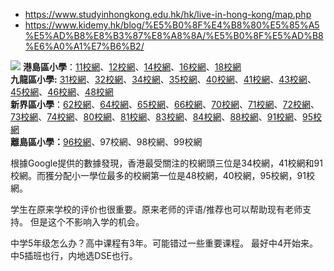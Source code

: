 - https://www.studyinhongkong.edu.hk/hk/live-in-hong-kong/map.php
- https://www.kidemy.hk/blog/%E5%B0%8F%E4%B8%80%E5%85%A5%E5%AD%B8%E8%B3%87%E8%A8%8A/%E5%B0%8F%E5%AD%B8%E6%A0%A1%E7%B6%B2/

![](note/files/Pasted%20image%2020231023190220.png)
**港島區小學**：[11校網](https://www.kidemy.hk/blog/%e5%b0%8f%e4%b8%80%e5%85%a5%e5%ad%b8%e8%b3%87%e8%a8%8a/11%e6%a0%a1%e7%b6%b2/)、[12校網](https://www.kidemy.hk/blog/%e5%b0%8f%e4%b8%80%e5%85%a5%e5%ad%b8%e8%b3%87%e8%a8%8a/12%e6%a0%a1%e7%b6%b2/)、[14校網](https://www.kidemy.hk/blog/%e5%b0%8f%e4%b8%80%e5%85%a5%e5%ad%b8%e8%b3%87%e8%a8%8a/14%e6%a0%a1%e7%b6%b2/)、[16校網](https://www.kidemy.hk/blog/%e5%b0%8f%e4%b8%80%e5%85%a5%e5%ad%b8%e8%b3%87%e8%a8%8a/16%e6%a0%a1%e7%b6%b2/)、[18校網](https://www.kidemy.hk/blog/%e5%b0%8f%e4%b8%80%e5%85%a5%e5%ad%b8%e8%b3%87%e8%a8%8a/18%e6%a0%a1%e7%b6%b2/)  
**九龍區小學:** [31校網](https://www.kidemy.hk/blog/%e5%b0%8f%e4%b8%80%e5%85%a5%e5%ad%b8%e8%b3%87%e8%a8%8a/31%e6%a0%a1%e7%b6%b2/)、[32校網](https://www.kidemy.hk/blog/%e5%b0%8f%e4%b8%80%e5%85%a5%e5%ad%b8%e8%b3%87%e8%a8%8a/32%e6%a0%a1%e7%b6%b2/)、[34校網](https://www.kidemy.hk/blog/%E5%B0%8F%E4%B8%80%E5%85%A5%E5%AD%B8%E8%B3%87%E8%A8%8A/34-%E6%A0%A1%E7%B6%B2/)、[35校網](https://www.kidemy.hk/blog/%e5%b0%8f%e4%b8%80%e5%85%a5%e5%ad%b8%e8%b3%87%e8%a8%8a/35%e6%a0%a1%e7%b6%b2/)、[40校網](https://www.kidemy.hk/blog/%e5%b0%8f%e4%b8%80%e5%85%a5%e5%ad%b8%e8%b3%87%e8%a8%8a/40%e6%a0%a1%e7%b6%b2/)、[41校網](https://www.kidemy.hk/blog/%E5%B0%8F%E4%B8%80%E5%85%A5%E5%AD%B8%E8%B3%87%E8%A8%8A/41%E6%A0%A1%E7%B6%B2/)、[43校網](https://www.kidemy.hk/blog/%e5%b0%8f%e4%b8%80%e5%85%a5%e5%ad%b8%e8%b3%87%e8%a8%8a/43%e6%a0%a1%e7%b6%b2/)、[45校網](https://www.kidemy.hk/blog/%E5%B0%8F%E4%B8%80%E5%85%A5%E5%AD%B8%E8%B3%87%E8%A8%8A/45%E6%A0%A1%E7%B6%B2/)、[46校網](https://www.kidemy.hk/blog/%E5%B0%8F%E4%B8%80%E5%85%A5%E5%AD%B8%E8%B3%87%E8%A8%8A/46%E6%A0%A1%E7%B6%B2/)、[48校網](https://www.kidemy.hk/blog/%E5%B0%8F%E4%B8%80%E5%85%A5%E5%AD%B8%E8%B3%87%E8%A8%8A/48%E6%A0%A1%E7%B6%B2/)  
**新界區小學**：[62校網](https://www.kidemy.hk/blog/%e5%b0%8f%e4%b8%80%e5%85%a5%e5%ad%b8%e8%b3%87%e8%a8%8a/62%e6%a0%a1%e7%b6%b2/)、[64校網](https://www.kidemy.hk/blog/%E5%B0%8F%E4%B8%80%E5%85%A5%E5%AD%B8%E8%B3%87%E8%A8%8A/64%E6%A0%A1%E7%B6%B2/)、[65校網](https://www.kidemy.hk/blog/%E5%B0%8F%E4%B8%80%E5%85%A5%E5%AD%B8%E8%B3%87%E8%A8%8A/65%E6%A0%A1%E7%B6%B2/)、[66校網](https://www.kidemy.hk/blog/%E5%B0%8F%E4%B8%80%E5%85%A5%E5%AD%B8%E8%B3%87%E8%A8%8A/66%E6%A0%A1%E7%B6%B2/)、[70校網](https://www.kidemy.hk/blog/%E5%B0%8F%E4%B8%80%E5%85%A5%E5%AD%B8%E8%B3%87%E8%A8%8A/70%E6%A0%A1%E7%B6%B2/)、[71校網](https://www.kidemy.hk/blog/%E5%B0%8F%E4%B8%80%E5%85%A5%E5%AD%B8%E8%B3%87%E8%A8%8A/71%E6%A0%A1%E7%B6%B2/)、[72校網](https://www.kidemy.hk/blog/%E5%B0%8F%E4%B8%80%E5%85%A5%E5%AD%B8%E8%B3%87%E8%A8%8A/72%E6%A0%A1%E7%B6%B2/)、[73校網](https://www.kidemy.hk/blog/%E5%B0%8F%E4%B8%80%E5%85%A5%E5%AD%B8%E8%B3%87%E8%A8%8A/73%E6%A0%A1%E7%B6%B2/)、[74校網](https://www.kidemy.hk/blog/%E5%B0%8F%E4%B8%80%E5%85%A5%E5%AD%B8%E8%B3%87%E8%A8%8A/74%E6%A0%A1%E7%B6%B2/)、[80校網](https://www.kidemy.hk/blog/%E5%B0%8F%E4%B8%80%E5%85%A5%E5%AD%B8%E8%B3%87%E8%A8%8A/80%E6%A0%A1%E7%B6%B2/)、[81校網](https://www.kidemy.hk/blog/%E5%B0%8F%E4%B8%80%E5%85%A5%E5%AD%B8%E8%B3%87%E8%A8%8A/81%E6%A0%A1%E7%B6%B2/)、[83校網](https://www.kidemy.hk/blog/%E5%B0%8F%E4%B8%80%E5%85%A5%E5%AD%B8%E8%B3%87%E8%A8%8A/83%E6%A0%A1%E7%B6%B2/)、[84校網](https://www.kidemy.hk/blog/%E5%B0%8F%E4%B8%80%E5%85%A5%E5%AD%B8%E8%B3%87%E8%A8%8A/84%E6%A0%A1%E7%B6%B2/)、[88校網](https://www.kidemy.hk/blog/%E5%B0%8F%E4%B8%80%E5%85%A5%E5%AD%B8%E8%B3%87%E8%A8%8A/88%E6%A0%A1%E7%B6%B2/)、[91校網](https://www.kidemy.hk/blog/%e5%b0%8f%e4%b8%80%e5%85%a5%e5%ad%b8%e8%b3%87%e8%a8%8a/91%e6%a0%a1%e7%b6%b2/)、[95校網](https://www.kidemy.hk/blog/%E5%B0%8F%E4%B8%80%E5%85%A5%E5%AD%B8%E8%B3%87%E8%A8%8A/95%E6%A0%A1%E7%B6%B2/)  
**離島區小學：**[96校網](https://www.kidemy.hk/blog/%E5%B0%8F%E4%B8%80%E5%85%A5%E5%AD%B8%E8%B3%87%E8%A8%8A/96%E6%A0%A1%E7%B6%B2/)、97校網、98校網、99校網


根據Google提供的數據發現，香港最受關注的校網頭三位是34校網，41校網和91校網。而獲分配小一學位最多的校網第一位是48校網，40校網，95校網，91校網。


学生在原来学校的评价也很重要。原来老师的评语/推荐也可以帮助现有老师支持。 但是这个不影响入学的机会。

中学5年级怎么办？高中课程有3年。可能错过一些重要课程。 最好中4开始来。 中5插班也行，内地选DSE也行。

